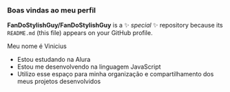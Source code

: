 ### Boas vindas ao meu perfil


**FanDoStylishGuy/FanDoStylishGuy** is a ✨ _special_ ✨ repository because its `README.md` (this file) appears on your GitHub profile.

Meu nome é Vinicius
- Estou estudando na Alura
- Estou me desenvolvendo na linguagem JavaScript
- Utilizo esse espaço para minha organização e
compartilhamento dos meus projetos desenvolvidos
